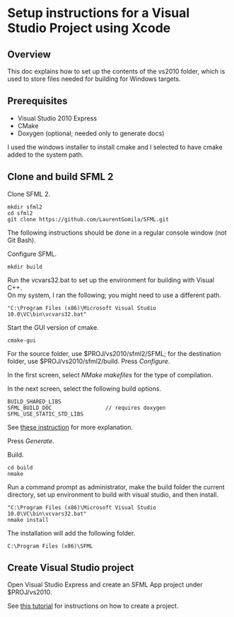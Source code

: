 # Setup instructions for a Visual Studio Project using Xcode

## Overview

This doc explains how to set up the contents of the vs2010 folder,
which is used to store files needed for building for Windows targets.

## Prerequisites

- Visual Studio 2010 Express
- CMake
- Doxygen (optional; needed only to generate docs)

I used the windows installer to install cmake and I selected to have cmake added to the system path.

## Clone and build SFML 2

Clone SFML 2.

    mkdir sfml2
    cd sfml2
    git clone https://github.com/LaurentGomila/SFML.git

The following instructions should be done in a regular console window
(not Git Bash).
	
Configure SFML.

    mkdir build

Run the vcvars32.bat to set up the environment for building with Visual C++.  
On my system, I ran the following; you might need to use a different path.

    "C:\Program Files (x86)\Microsoft Visual Studio 10.0\VC\bin\vcvars32.bat"
	
Start the GUI version of cmake.

    cmake-gui

For the source folder, use $PROJ/vs2010/sfml2/SFML; 
for the destination folder, use $PROJ/vs2010/sfml2/build.
Press _Configure_.

In the first screen, select _NMake makefiles_ for the type of compilation.

In the next screen, select the following build options.

    BUILD_SHARED_LIBS
    SFML_BUILD_DOC                 // requires doxygen
	SFML_USE_STATIC_STD_LIBS

See [these instruction](http://www.sfml-dev.org/tutorials/2.0/compile-with-cmake.php) 
for more explanation.
 
Press _Generate_.
 
Build.

    cd build
    nmake
	
Run a command prompt as administrator, make the build folder
the current directory, set up environment to build with
visual studio, and then install.
	
	"C:\Program Files (x86)\Microsoft Visual Studio 10.0\VC\bin\vcvars32.bat"
    nmake install

The installation will add the following folder.

    C:\Program Files (x86)\SFML

	
## Create Visual Studio project

Open Visual Studio Express and create an SFML App project under $PROJ/vs2010.

See [this tutorial](http://sfml-dev.org/tutorials/2.0/start-vc.php) for instructions on how to
create a project.
